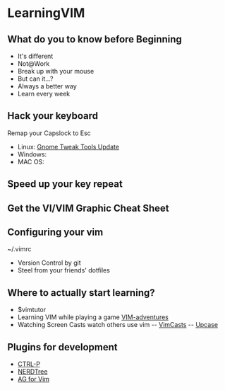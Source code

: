 # LearningVIM

## What do you to know before Beginning
- It's different
- Not@Work
- Break up with your mouse
- But can it...?
- Always a better way
- Learn every week
## Hack your keyboard
Remap your Capslock to Esc
- Linux: [Gnome Tweak Tools Update](https://i.stack.imgur.com/zPTPF.png)
- Windows:
- MAC OS: 
## Speed up your key repeat

## Get the VI/VIM Graphic Cheat Sheet

## Configuring your vim
~/.vimrc
- Version Control by git
- Steel from your friends' dotfiles
## Where to actually start learning?
- $vimtutor
- Learning VIM while playing a game
[VIM-adventures](https://vim-adventures.com/)
- Watching Screen Casts
watch others use vim
-- [VimCasts](vimcasts.org)
-- [Upcase](upcase.com/vim)
## Plugins for development
- [CTRL-P](github.com/kien/ctrlp.vim)
- [NERDTree](github.com/scrooloose/nerdtree)
- [AG for Vim](github.com/rking/ag.vim)
